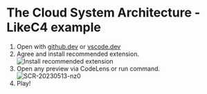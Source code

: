 # The Cloud System Architecture - LikeC4 example

1. Open with [github.dev](https://github.dev/likec4/example-cloud-system/blob/main/model.c4) or [vscode.dev](https://vscode.dev/github/likec4/example-cloud-system/blob/main/model.c4)
2. Agree and install recommended extension.   
   ![Install recommended extension](https://github.com/likec4/example-cloud-system/assets/824903/b9bb6a15-15be-4708-9a29-e950b3e9cd3f)
3. Open any preview via CodeLens or run command.  
   ![SCR-20230513-nz0](https://github.com/likec4/example-cloud-system/assets/824903/744f6503-0ef2-498d-87ca-f232815a9882)
4. Play!
